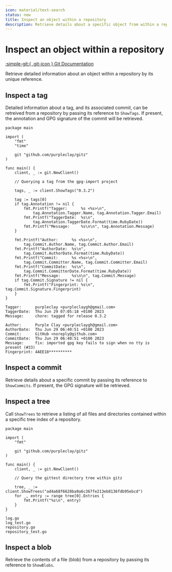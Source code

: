 ```yaml
---
icon: material/text-search
status: new
title: Inspect an object within a repository
description: Retrieve details about a specific object from within a repository
---
```


# Inspect an object within a repository

[:simple-git:{ .git-icon } Git Documentation](https://git-scm.com/docs/git-show)

Retrieve detailed information about an object within a repository by its unique reference.

## Inspect a tag

Detailed information about a tag, and its associated commit, can be retreived from a repository by passing its reference to `ShowTags`. If present, the annotation and GPG signature of the commit will be retrieved.

```{ .go .select linenums="1" }
package main

import (
    "fmt"
    "time"

    git "github.com/purpleclay/gitz"
)

func main() {
    client, _ := git.NewClient()

    // Querying a tag from the gpg-import project

    tags, _ := client.ShowTags("0.3.2")

    tag := tags[0]
    if tag.Annotation != nil {
        fmt.Printf("Tagger:      %s <%s>\n",
            tag.Annotation.Tagger.Name, tag.Annotation.Tagger.Email)
        fmt.Printf("TaggerDate:  %s\n",
            tag.Annotation.TaggerDate.Format(time.RubyDate))
        fmt.Printf("Message:     %s\n\n", tag.Annotation.Message)
    }

    fmt.Printf("Author:      %s <%s>\n",
        tag.Commit.Author.Name, tag.Commit.Author.Email)
    fmt.Printf("AuthorDate:  %s\n",
        tag.Commit.AuthorDate.Format(time.RubyDate))
    fmt.Printf("Commit:      %s <%s>\n",
        tag.Commit.Committer.Name, tag.Commit.Committer.Email)
    fmt.Printf("CommitDate:  %s\n",
        tag.Commit.CommitterDate.Format(time.RubyDate))
    fmt.Printf("Message:     %s\n\n", tag.Commit.Message)
    if tag.Commit.Signature != nil {
        fmt.Printf("Fingerprint: %s\n", tag.Commit.Signature.Fingerprint)
    }
}
```

```{ .text .no-select .no-copy }
Tagger:      purpleclay <purpleclaygh@gmail.com>
TaggerDate:  Thu Jun 29 07:05:18 +0100 2023
Message:     chore: tagged for release 0.3.2

Author:      Purple Clay <purpleclaygh@gmail.com>
AuthorDate:  Thu Jun 29 06:40:51 +0100 2023
Commit:      GitHub <noreply@github.com>
CommitDate:  Thu Jun 29 06:40:51 +0100 2023
Message:     fix: imported gpg key fails to sign when no tty is present (#33)
Fingerprint: 4AEE18**********
```

## Inspect a commit

Retrieve details about a specific commit by passing its reference to `ShowCommits`. If present, the GPG signature will be retrieved.

## Inspect a tree

Call `ShowTrees` to retrieve a listing of all files and directories contained within a specific tree index of a repository.

```{ .go .select linenums="1" }
package main

import (
    "fmt"

    git "github.com/purpleclay/gitz"
)

func main() {
    client, _ := git.NewClient()

    // Query the gittest directory tree within gitz

    tree, _ := client.ShowTrees("ad4a68f6628ba9a6c367fe213eb8136fdb95ebcd")
    for _, entry := range tree[0].Entries {
        fmt.Printf("%s\n", entry)
    }
}
```

```{ .text .no-select .no-copy }
log.go
log_test.go
repository.go
repository_test.go
```

## Inspect a blob

Retrieve the contents of a file (blob) from a repository by passing its reference to `ShowBlobs`.

